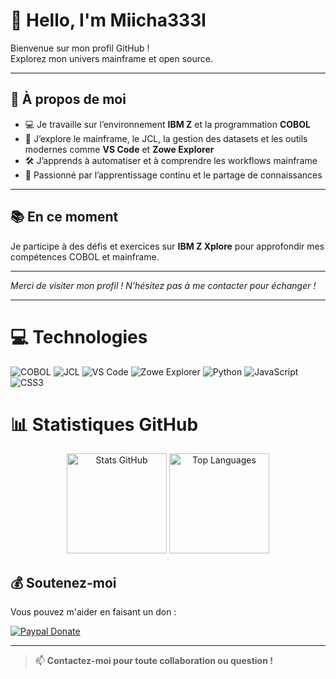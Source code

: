 # 👋 Hello, I'm Miicha333l

Bienvenue sur mon profil GitHub !  
Explorez mon univers mainframe et open source.

---

## 🚀 À propos de moi

- 💻 Je travaille sur l’environnement **IBM Z** et la programmation **COBOL**
- 🌱 J’explore le mainframe, le JCL, la gestion des datasets et les outils modernes comme **VS Code** et **Zowe Explorer**
- 🛠️ J’apprends à automatiser et à comprendre les workflows mainframe
- 🧠 Passionné par l’apprentissage continu et le partage de connaissances

---

## 📚 En ce moment

Je participe à des défis et exercices sur **IBM Z Xplore** pour approfondir mes compétences COBOL et mainframe.

---

*Merci de visiter mon profil ! N'hésitez pas à me contacter pour échanger !*

---

# 💻 Technologies

![COBOL](https://img.shields.io/badge/COBOL-blue?style=for-the-badge)
![JCL](https://img.shields.io/badge/JCL-grey?style=for-the-badge)
![VS Code](https://img.shields.io/badge/VS_Code-007ACC?style=for-the-badge&logo=visual-studio-code&logoColor=white)
![Zowe Explorer](https://img.shields.io/badge/Zowe-1E90FF?style=for-the-badge)
![Python](https://img.shields.io/badge/python-3776AB.svg?style=for-the-badge&logo=python&logoColor=white)
![JavaScript](https://img.shields.io/badge/javascript-%23323330.svg?style=for-the-badge&logo=javascript&logoColor=F7DF1E)
![CSS3](https://img.shields.io/badge/css3-%231572B6.svg?style=for-the-badge&logo=css3&logoColor=white)


# 📊 Statistiques GitHub

<p align="center">
  <img src="https://github-readme-stats.vercel.app/api?username=miicha333l&show_icons=true&theme=tokyonight&hide_border=true" height="160" alt="Stats GitHub"/>
  <img src="https://github-readme-stats.vercel.app/api/top-langs/?username=miicha333l&layout=compact&theme=tokyonight&hide_border=true" height="160" alt="Top Languages"/>
</p>


## 💰 Soutenez-moi

Vous pouvez m'aider en faisant un don :

<p>
  <a href="https://www.paypal.com/donate/?hosted_button_id=H9MTDET84ZUL8">
    <img src="https://img.shields.io/badge/PayPal-00457C?style=for-the-badge&logo=paypal&logoColor=white" alt="Paypal Donate"/>
  </a>
</p>

---

> 📫 **Contactez-moi pour toute collaboration ou question !**
